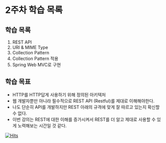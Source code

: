 # 2주차 학습 목록

## 학습 목록
1. REST API 
2. URI & MIME Type
3. Collection Pattern
4. Collection Pattern 적용
5. Spring Web MVC로 구현


## 학습 목표
- HTTP를 HTTP답게 사용하기 위해 정의된 아키텍처
- 웹 개발자뿐만 아니라 필수적으로 REST API (Restful)를 제대로 이해해야한다.
- 나도 단순히 API를 개발하지만 REST 아래의 규격에 맞게 잘 따르고 있는지 확신할 수 없다. 
- 이번 강의는 REST에 대한 이해를 증가시켜서 REST를 더 알고 제대로 사용할 수 있게 노력해보는 시간일 것 같다.


[![Hits](https://hits.sh/p-ej.gitbook.io/devroad-backend/megatera-backend/introduction.svg)](https://hits.sh/p-ej.gitbook.io/devroad-backend/megatera-backend/introduction/)